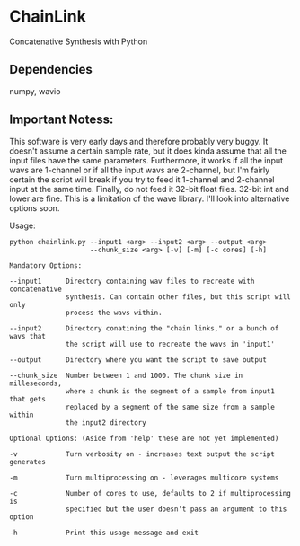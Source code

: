 # ChainLink
 Concatenative Synthesis with Python

## Dependencies 
numpy, wavio

## Important Notess:
This software is very early days and therefore probably very buggy. It doesn't
assume a certain sample rate, but it does kinda assume that all the input files
have the same parameters. Furthermore, it works if all the input wavs are 
1-channel or if all the input wavs are 2-channel, but I'm fairly certain the 
script will break if you try to feed it 1-channel and 2-channel input at the 
same time. Finally, do not feed it 32-bit float files. 32-bit int and lower are 
fine. This is a limitation of the wave library. I'll look into alternative
options soon.

 Usage: 
 
    python chainlink.py --input1 <arg> --input2 <arg> --output <arg> 
                        --chunk_size <arg> [-v] [-m] [-c cores] [-h]

    Mandatory Options:

    --input1      Directory containing wav files to recreate with concatenative 
                  synthesis. Can contain other files, but this script will only
                  process the wavs within.

    --input2      Directory conatining the "chain links," or a bunch of wavs that
                  the script will use to recreate the wavs in 'input1'

    --output      Directory where you want the script to save output

    --chunk_size  Number between 1 and 1000. The chunk size in milleseconds, 
                  where a chunk is the segment of a sample from input1 that gets
                  replaced by a segment of the same size from a sample within 
                  the input2 directory

    Optional Options: (Aside from 'help' these are not yet implemented)

    -v            Turn verbosity on - increases text output the script generates

    -m            Turn multiprocessing on - leverages multicore systems

    -c            Number of cores to use, defaults to 2 if multiprocessing is 
                  specified but the user doesn't pass an argument to this option

    -h            Print this usage message and exit
